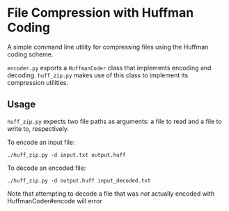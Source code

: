 # File Compression with Huffman Coding

A simple command line utility for compressing files using the Huffman coding scheme.

`encoder.py` exports a `HuffmanCoder` class that implements encoding and decoding.
`huff_zip.py` makes use of this class to implement its compression utilities.

## Usage

`huff_zip.py` expects two file paths as arguments: a file to read and a file to write to, respectively.

To encode an input file:

```
./huff_zip.py -d input.txt output.huff
```

To decode an encoded file:

```
./huff_zip.py -d output.huff input_decoded.txt
```

Note that attempting to decode a file that was _not_ actually encoded with HuffmanCoder#encode
will error
